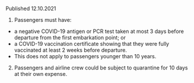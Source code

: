 Published 12.10.2021
1. Passengers must have:
- a negative COVID-19 antigen or PCR test taken at most 3 days before departure from the first embarkation point; or
- a COVID-19 vaccination certificate showing that they were fully vaccinated at least 2 weeks before departure.
- This does not apply to passengers younger than 10 years.
2. Passengers and airline crew could be subject to quarantine for 10 days at their own expense.